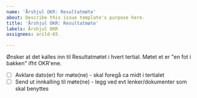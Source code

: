 ```yaml
---
name: 'Årshjul OKR: Resultatmøte'
about: Describe this issue template's purpose here.
title: 'Årshjul OKR: Resultatmøte'
labels: Årshjul OKR
assignees: arild-65

---
```


Ønsker at det kalles inn til Resultatmøtet i hvert tertial. Møtet et er "en fot i bakken" ifht OKR'ene.
- [ ] Avklare dato(er) for møte(ne) - skal foregå ca midt i tertialet
- [ ] Send ut innkalling til møte(ne) - legg ved evt lenker/dokumenter som skal benyttes
